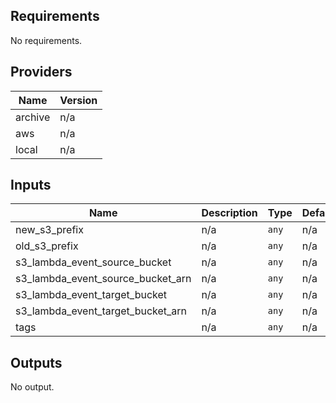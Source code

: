 <!-- BEGINNING OF PRE-COMMIT-TERRAFORM DOCS HOOK -->
## Requirements

No requirements.

## Providers

| Name | Version |
|------|---------|
| archive | n/a |
| aws | n/a |
| local | n/a |

## Inputs

| Name | Description | Type | Default | Required |
|------|-------------|------|---------|:--------:|
| new\_s3\_prefix | n/a | `any` | n/a | yes |
| old\_s3\_prefix | n/a | `any` | n/a | yes |
| s3\_lambda\_event\_source\_bucket | n/a | `any` | n/a | yes |
| s3\_lambda\_event\_source\_bucket\_arn | n/a | `any` | n/a | yes |
| s3\_lambda\_event\_target\_bucket | n/a | `any` | n/a | yes |
| s3\_lambda\_event\_target\_bucket\_arn | n/a | `any` | n/a | yes |
| tags | n/a | `any` | n/a | yes |

## Outputs

No output.

<!-- END OF PRE-COMMIT-TERRAFORM DOCS HOOK -->